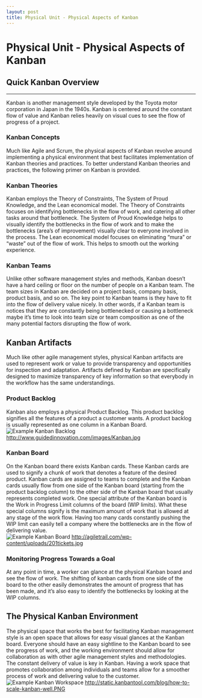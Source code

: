 ```yaml
---
layout: post
title: Physical Unit - Physical Aspects of Kanban
---
```


# Physical Unit - Physical Aspects of Kanban

## Quick Kanban Overview
-----
Kanban is another management style developed by the Toyota motor corporation in Japan in the 1940s. Kanban is centered around the constant flow of value and Kanban relies heavily on visual cues to see the flow of progress of a project.

### Kanban Concepts
Much like Agile and Scrum, the physical aspects of Kanban revolve around implementing a physical environment that best facilitates implementation of Kanban theories and practices. To better understand Kanban theories and practices, the following primer on Kanban is provided.

### Kanban Theories
Kanban employs the Theory of Constraints, The System of Proud Knowledge, and the Lean economical model. The Theory of Constraints focuses on identifying bottlenecks in the flow of work, and catering all other tasks around that bottleneck. The System of Proud Knowledge helps to visually identify the bottlenecks in the flow of work and to make the bottlenecks (area’s of improvement) visually clear to everyone involved in the process. The Lean economical model focuses on eliminating “mura” or “waste” out of the flow of work. This helps to smooth out the working experience.  

### Kanban Teams
Unlike other software management styles and methods, Kanban doesn’t have a hard ceiling or floor on the number of people on a Kanban team. The team sizes in Kanban are decided on a project basis, company basis, product basis, and so on. The key point to Kanban teams is they have to fit into the flow of delivery value nicely. In other words, if a Kanban team is notices that they are constantly being bottlenecked or causing a bottleneck maybe it’s time to look into team size or team composition as one of the many potential factors disrupting the flow of work. 

## Kanban Artifacts
Much like other agile management styles, physical Kanban artifacts are used to represent work or value to provide transparency and opportunities for inspection and adaptation. Artifacts defined by Kanban are specifically designed to maximize transparency of key information so that everybody in the workflow has the same understandings.

### Product Backlog
Kanban also employs a physical Product Backlog. This product backlog signifies all the features of a product a customer wants. A product backlog is usually represented as one column in a Kanban Board.
![Example Kanban Backlog](http://www.guidedinnovation.com/images/Kanban.jpg)
http://www.guidedinnovation.com/images/Kanban.jpg

### Kanban Board
On the Kanban board there exists Kanban cards. These Kanban cards are used to signify a chunk of work that denotes a feature of the desired product. Kanban cards are assigned to teams to complete and the Kanban cards usually flow from one side of the Kanban board (starting from the product backlog column) to the other side of the Kanban board that usually represents completed work. One special attribute of the Kanban board is the Work in Progress Limit columns of the board (WIP limits). What these special columns signify is the maximum amount of work that is allowed at any stage of the work flow. Having too many cards constantly pushing the WIP limit can easily tell a company where the bottlenecks are in the flow of delivering value.  
![Example Kanban Board](http://agiletrail.com/wp-content/uploads/201tickets.jpg)
http://agiletrail.com/wp-content/uploads/201tickets.jpg


### Monitoring Progress Towards a Goal
At any point in time, a worker can glance at the physical Kanban board and see the flow of work. The shifting of kanban cards from one side of the board to the other easily demonstrates the amount of progress that has been made, and it’s also easy to identify the bottlenecks by looking at the WIP columns. 

## The Physical Kanban Environment 
The physical space that works the best for facilitating Kanban management style is an open space that allows for easy visual glances at the Kanban board. Everyone should have an easy sightline to the Kanban board to see the progress of work, and the working environment should allow for collaboration as with other agile management styles and methodologies. The constant delivery of value is key in Kanban. Having a work space that promotes collaboration among individuals and teams allow for a smoother process of work and delivering value to the customer. 
![Example Kanban Workspace](http://static.kanbantool.com/blog/how-to-scale-kanban-well.PNG)
http://static.kanbantool.com/blog/how-to-scale-kanban-well.PNG
